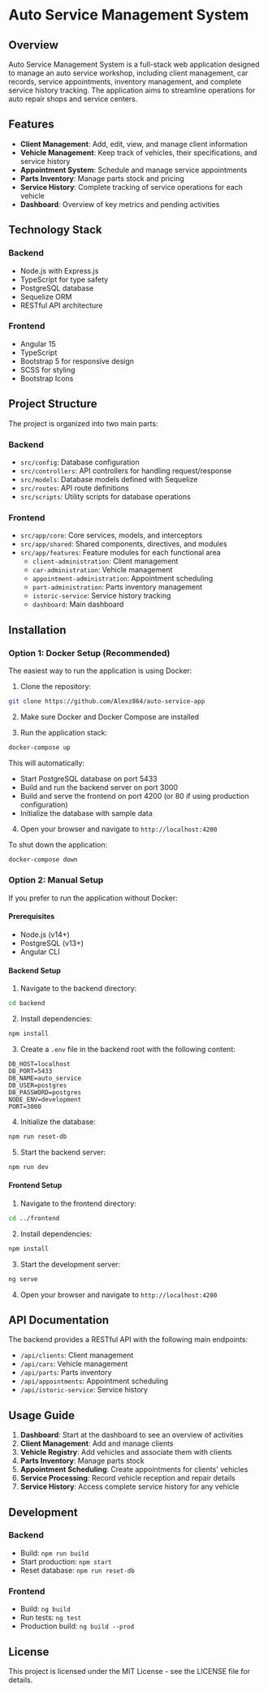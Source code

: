 # Auto Service Management System

## Overview

Auto Service Management System is a full-stack web application designed to manage an auto service workshop, including client management, car records, service appointments, inventory management, and complete service history tracking. The application aims to streamline operations for auto repair shops and service centers.

## Features

- **Client Management**: Add, edit, view, and manage client information
- **Vehicle Management**: Keep track of vehicles, their specifications, and service history
- **Appointment System**: Schedule and manage service appointments
- **Parts Inventory**: Manage parts stock and pricing
- **Service History**: Complete tracking of service operations for each vehicle
- **Dashboard**: Overview of key metrics and pending activities

## Technology Stack

### Backend

- Node.js with Express.js
- TypeScript for type safety
- PostgreSQL database
- Sequelize ORM
- RESTful API architecture

### Frontend

- Angular 15
- TypeScript
- Bootstrap 5 for responsive design
- SCSS for styling
- Bootstrap Icons

## Project Structure

The project is organized into two main parts:

### Backend

- `src/config`: Database configuration
- `src/controllers`: API controllers for handling request/response
- `src/models`: Database models defined with Sequelize
- `src/routes`: API route definitions
- `src/scripts`: Utility scripts for database operations

### Frontend

- `src/app/core`: Core services, models, and interceptors
- `src/app/shared`: Shared components, directives, and modules
- `src/app/features`: Feature modules for each functional area
  - `client-administration`: Client management
  - `car-administration`: Vehicle management
  - `appointment-administration`: Appointment scheduling
  - `part-administration`: Parts inventory management
  - `istoric-service`: Service history tracking
  - `dashboard`: Main dashboard

## Installation

### Option 1: Docker Setup (Recommended)

The easiest way to run the application is using Docker:

1. Clone the repository:

```bash
git clone https://github.com/Alexz864/auto-service-app
```

2. Make sure Docker and Docker Compose are installed

3. Run the application stack:

```bash
docker-compose up
```

This will automatically:

- Start PostgreSQL database on port 5433
- Build and run the backend server on port 3000
- Build and serve the frontend on port 4200 (or 80 if using production configuration)
- Initialize the database with sample data

4. Open your browser and navigate to `http://localhost:4200`

To shut down the application:

```bash
docker-compose down
```

### Option 2: Manual Setup

If you prefer to run the application without Docker:

#### Prerequisites

- Node.js (v14+)
- PostgreSQL (v13+)
- Angular CLI

#### Backend Setup

1. Navigate to the backend directory:

```bash
cd backend
```

2. Install dependencies:

```bash
npm install
```

3. Create a `.env` file in the backend root with the following content:

```
DB_HOST=localhost
DB_PORT=5433
DB_NAME=auto_service
DB_USER=postgres
DB_PASSWORD=postgres
NODE_ENV=development
PORT=3000
```

4. Initialize the database:

```bash
npm run reset-db
```

5. Start the backend server:

```bash
npm run dev
```

#### Frontend Setup

1. Navigate to the frontend directory:

```bash
cd ../frontend
```

2. Install dependencies:

```bash
npm install
```

3. Start the development server:

```bash
ng serve
```

4. Open your browser and navigate to `http://localhost:4200`

## API Documentation

The backend provides a RESTful API with the following main endpoints:

- `/api/clients`: Client management
- `/api/cars`: Vehicle management
- `/api/parts`: Parts inventory
- `/api/appointments`: Appointment scheduling
- `/api/istoric-service`: Service history

## Usage Guide

1. **Dashboard**: Start at the dashboard to see an overview of activities
2. **Client Management**: Add and manage clients
3. **Vehicle Registry**: Add vehicles and associate them with clients
4. **Parts Inventory**: Manage parts stock
5. **Appointment Scheduling**: Create appointments for clients' vehicles
6. **Service Processing**: Record vehicle reception and repair details
7. **Service History**: Access complete service history for any vehicle

## Development

### Backend

- Build: `npm run build`
- Start production: `npm start`
- Reset database: `npm run reset-db`

### Frontend

- Build: `ng build`
- Run tests: `ng test`
- Production build: `ng build --prod`

## License

This project is licensed under the MIT License - see the LICENSE file for details.
